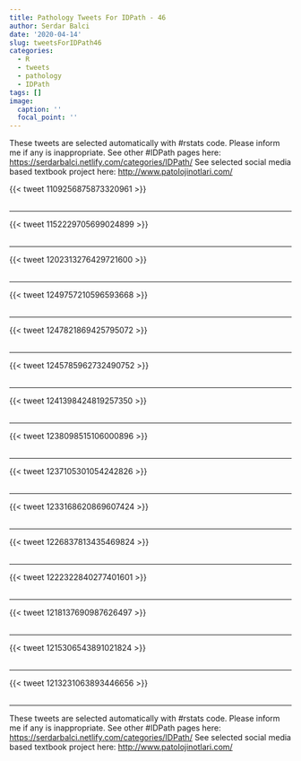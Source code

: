 ```yaml
---
title: Pathology Tweets For IDPath - 46
author: Serdar Balci
date: '2020-04-14'
slug: tweetsForIDPath46
categories:
  - R
  - tweets
  - pathology
  - IDPath
tags: []
image:
  caption: ''
  focal_point: ''
---
```



These tweets are selected automatically with #rstats code. Please inform me if any is inappropriate.
See other #IDPath pages here: https://serdarbalci.netlify.com/categories/IDPath/ 
See selected social media based textbook project here: http://www.patolojinotlari.com/

{{< tweet 1109256875873320961 >}}
<br>
<br>
<hr>
{{< tweet 1152229705699024899 >}}
<br>
<br>
<hr>
{{< tweet 1202313276429721600 >}}
<br>
<br>
<hr>
{{< tweet 1249757210596593668 >}}
<br>
<br>
<hr>
{{< tweet 1247821869425795072 >}}
<br>
<br>
<hr>
{{< tweet 1245785962732490752 >}}
<br>
<br>
<hr>
{{< tweet 1241398424819257350 >}}
<br>
<br>
<hr>
{{< tweet 1238098515106000896 >}}
<br>
<br>
<hr>
{{< tweet 1237105301054242826 >}}
<br>
<br>
<hr>
{{< tweet 1233168620869607424 >}}
<br>
<br>
<hr>
{{< tweet 1226837813435469824 >}}
<br>
<br>
<hr>
{{< tweet 1222322840277401601 >}}
<br>
<br>
<hr>
{{< tweet 1218137690987626497 >}}
<br>
<br>
<hr>
{{< tweet 1215306543891021824 >}}
<br>
<br>
<hr>
{{< tweet 1213231063893446656 >}}
<br>
<br>
<hr>


These tweets are selected automatically with #rstats code. Please inform me if any is inappropriate.
See other #IDPath pages here: https://serdarbalci.netlify.com/categories/IDPath/ 
See selected social media based textbook project here: http://www.patolojinotlari.com/
